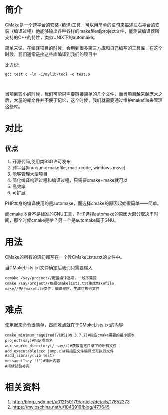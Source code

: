 # 简介

CMake是一个跨平台的安装 (编译)工具，可以用简单的语句来描述左右平台的安装（编译过程）他能够输出各种各样的makefile或project文件，能测试编译器所支持的C++的特性，类似UNIX下的automake。

简单来说，在编译项目的时候，会用到很多第三方库和自己编写的工具库，在这个时候，我们通常链接这些库编译到我们的项目中

比方说:
​	
```shell
gcc test.c -lm -I/mylib/tool -o test.o
```
​	

当项目较小的时候，我们可能只需要链接简单的几个文件，而当项目越来越庞大之后，大量的库文件并不便于记忆，这个时候，我们就需要通过维护makefile来管理这些库。

# 对比

## 优点

1. 开源代码,使用类BSD许可发布
2. 跨平台(linux/unix makefile, mac xcode, windows msvc)
3. 能够管理大型项目
4. 简化编译构建过程和编译过程，只需要cmake+make就可以
5. 高效率
6. 可扩展

PHP本身的编译使用的是automake，而选择cmake的原因起始很简单——简单。

而cmake本身不是标准的GNU工具，PHP选择automake的原因大部分取决于时间，那个时候cmake是啥？另一个是automake属于GNU。

# 用法

CMake的所有的语句都写在一个教CMakeLists.txt的文件中。

当CMakeLists.txt文件确定后我们只需要输入
​	
```shell
ccmake /say/project//配置编译选项，一般不需要
cmake /say/project//根据cmakelists.txt生成Makefile
make//执行makefile文件，编译程序，生成可执行文件
```

# 难点

使用起来命令很简单，然而难点就在于CMakeLists.txt的内容
​	
```shell
cmake_minimum_required(VERSION 3.7.2)#指定cmake需要的最小版本
project(say)#指定项目名
aux_source_directory(/ say/c)#获取指定目录下的所有文件
add_executable(ccc jump.c)#将指定文件编译成可执行文件
#add_library(lib test)
message("say!!!")#输出内容
#持续试验补完
```

# 相关资料

1. http://blog.csdn.net/u012150179/article/details/17852273
2. https://my.oschina.net/u/1046919/blog/477645

